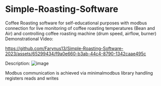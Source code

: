 # Simple-Roasting-Software

Coffee Roasting software for self-educational purposes with modbus connection for live monitoring of coffee roasting temperatures (Bean and Air) and controlling coffee roasting machine (drum speed, airflow, burner)
Demonstrational Video:


https://github.com/Farynus13/Simple-Roasting-Software-2023/assets/65299434/f9a0e660-b3ab-44c4-8790-1342caae495c



Description:
![image](https://github.com/Farynus13/Simple-Roasting-Software-2023/assets/65299434/c2b3f605-bbe2-43fd-8dde-3b1a8dbadca0)

Modbus communication is achieved via minimalmodbus library handling registers reads and writes


